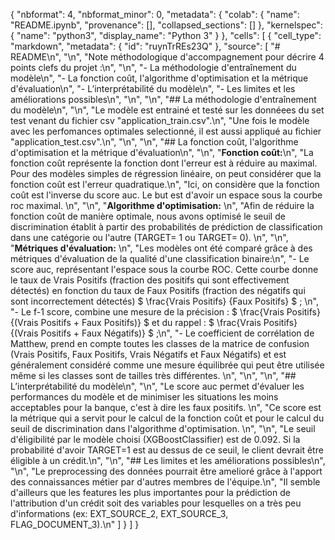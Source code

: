 {
  "nbformat": 4,
  "nbformat_minor": 0,
  "metadata": {
    "colab": {
      "name": "README.ipynb",
      "provenance": [],
      "collapsed_sections": []
    },
    "kernelspec": {
      "name": "python3",
      "display_name": "Python 3"
    }
  },
  "cells": [
    {
      "cell_type": "markdown",
      "metadata": {
        "id": "ruynTrREs23Q"
      },
      "source": [
        "# README\n",
        "\n",
        "Note méthodologique d'accompagnement pour décrire 4 points clefs du projet :\n",
        "\n",
        "- La méthodologie d'entraînement du modèle\n",
        "- La fonction coût, l'algorithme d'optimisation et la métrique d'évaluation\n",
        "- L’interprétabilité du modèle\n",
        "- Les limites et les améliorations possibles\n",
        "\n",
        "\n",
        "## La méthodologie d'entraînement du modèle\n",
        "\n",
        "Le modèle est entrainé et testé sur les donnéees du set test venant du fichier csv \"application_train.csv\".\n",
        "Une fois le modèle avec les perfomances optimales selectionné, il est aussi appliqué au fichier \"application_test.csv\".\n",
        "\n",
        "\n",
        "## La fonction coût, l'algorithme d'optimisation et la métrique d'évaluation\n",
        "\n",
        "**Fonction coût:**\n",
        "La fonction coût représente la fonction dont l'erreur est à réduire au maximal. Pour des modèles simples de régression linéaire, on peut considérer que la fonction coût est l'erreur quadratique.\n",
        "Ici, on considère que la fonction coût est l'inverse du score auc. Le but est d'avoir un espace sous la courbe roc maximal. \n",
        "\n",
        "**Algorithme d'optimisation:** \n",
        "Afin de réduire la fonction coût de manière optimale, nous avons optimisé le seuil de discrimination établit à partir des probabilités de prédiction de classification dans une catégorie ou l'autre (TARGET= 1 ou TARGET= 0). \n",
        "\n",
        "**Métriques d'évaluation:** \n",
        "Les modèles ont été comparé grâce à des métriques d'évaluation de la qualité d'une classification binaire:\n",
        "- Le score auc, représentant l'espace sous la courbe ROC. Cette courbe donne le taux de Vrais Positifs (fraction des positifs qui sont effectivement détectés) en fonction du taux de Faux Positifs (fraction des négatifs qui sont incorrectement détectés) $ \\frac{Vrais Positifs}  {Faux Positifs} $ ; \n",
        "- Le f-1 score, combine une mesure de la précision : $ \\frac{Vrais Positifs}  {(Vrais Positifs + Faux Positifs)} $ et du rappel : $ \\frac{Vrais Positifs} {(Vrais Positifs + Faux Négatifs)} $ ;\n",
        "- Le coefficient de corrélation de Matthew, prend en compte toutes les classes de la matrice de confusion (Vrais Positifs, Faux Positifs, Vrais Négatifs et Faux Négatifs) et est généralement considéré comme une mesure équilibrée qui peut être utilisée même si les classes sont de tailles très différentes. \n",
        "\n",
        "\n",
        "## L’interprétabilité du modèle\n",
        "\n",
        "Le score auc permet d'évaluer les performances du modèle et de minimiser les situations les moins acceptables pour la banque, c'est à dire les faux positifs. \n",
        "Ce score est la métrique qui a servit pour le calcul de la fonction coût et pour le calcul du seuil de discrimination dans l'algorithme d'optimisation. \n",
        "\n",
        "Le seuil d'éligibilité par le modèle choisi (XGBoostClassifier) est de 0.092. Si la probabilité d'avoir TARGET=1 est au dessus de ce seuil, le client devrait être éligible à un crédit.\n",
        "\n",
        "## Les limites et les améliorations possibles\n",
        "\n",
        "Le preprocessing des données pourrait être amelioré grâce à l'apport des connaissances métier par d'autres membres de l'équipe.\n",
        "Il semble d'ailleurs que les features les plus importantes pour la prédiction de l'attribution d'un crédit soit des variables pour lesquelles on a très peu d'informations (ex: EXT_SOURCE_2, EXT_SOURCE_3, FLAG_DOCUMENT_3).\n"
      ]
    }
  ]
}